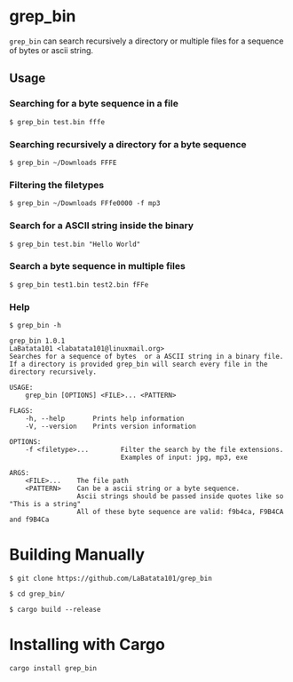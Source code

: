 # grep_bin
`grep_bin` can search recursively a directory or multiple files for a sequence of bytes or ascii string.

## Usage
### Searching for a byte sequence in a file
`$ grep_bin test.bin fffe`

### Searching recursively a directory for a byte sequence
`$ grep_bin ~/Downloads FFFE`

### Filtering the filetypes
`$ grep_bin ~/Downloads FFfe0000 -f mp3 `

### Search for a ASCII string inside the binary
`$ grep_bin test.bin "Hello World"`

### Search a byte sequence in multiple files
`$ grep_bin test1.bin test2.bin fFFe`

### Help
```
$ grep_bin -h

grep_bin 1.0.1
LaBatata101 <labatata101@linuxmail.org>
Searches for a sequence of bytes  or a ASCII string in a binary file.
If a directory is provided grep_bin will search every file in the directory recursively.

USAGE:
    grep_bin [OPTIONS] <FILE>... <PATTERN>

FLAGS:
    -h, --help       Prints help information
    -V, --version    Prints version information

OPTIONS:
    -f <filetype>...        Filter the search by the file extensions.
                            Examples of input: jpg, mp3, exe

ARGS:
    <FILE>...    The file path
    <PATTERN>    Can be a ascii string or a byte sequence.
                 Ascii strings should be passed inside quotes like so "This is a string"
                 All of these byte sequence are valid: f9b4ca, F9B4CA and f9B4Ca
```

# Building Manually
`$ git clone https://github.com/LaBatata101/grep_bin`

`$ cd grep_bin/`

`$ cargo build --release`

# Installing with Cargo
`cargo install grep_bin`
